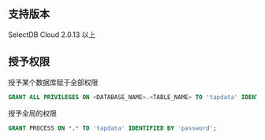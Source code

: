 ## 支持版本

SelectDB Cloud 2.0.13 以上

## 授予权限

授予某个数据库赋于全部权限

```sql
GRANT ALL PRIVILEGES ON <DATABASE_NAME>.<TABLE_NAME> TO 'tapdata' IDENTIFIED BY 'password';
```

授予全局的权限

```sql
GRANT PROCESS ON *.* TO 'tapdata' IDENTIFIED BY 'password';
```